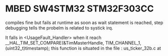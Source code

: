 # MBED SW4STM32 STM32F303CC
compiles fine but fails at runtime as soon as wait statement is reached, step debugging tells the probelm is related to systick irq.

It falls in <UsageFault_Handler> when it reach __HAL_TIM_SET_COMPARE(&TimMasterHandle, TIM_CHANNEL_1, (uint32_t)timestamp); 
 this function is situated in the file : us_ticker_32b.c at

